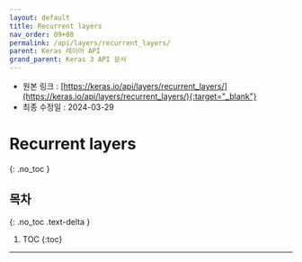 ```yaml
---
layout: default
title: Recurrent layers
nav_order: 09+00
permalink: /api/layers/recurrent_layers/
parent: Keras 레이어 API
grand_parent: Keras 3 API 문서
---
```


* 원본 링크 : [https://keras.io/api/layers/recurrent_layers/](https://keras.io/api/layers/recurrent_layers/){:target="_blank"}
* 최종 수정일 : 2024-03-29

# Recurrent layers
{: .no_toc }

## 목차
{: .no_toc .text-delta }

1. TOC
{:toc}

---
